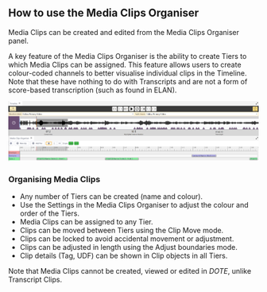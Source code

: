 ## How to use the Media Clips Organiser

Media Clips can be created and edited from the Media Clips Organiser panel.

A key feature of the Media Clips Organiser is the ability to create Tiers to which Media Clips can be assigned.
This feature allows users to create colour-coded channels to better visualise individual clips in the Timeline.
Note that these have nothing to do with Transcripts and are not a form of score-based transcription (such as found in ELAN).

[![Media clips organiser](images/clips/m-clips-org.png)](images/clips/m-clips-org.png)

### Organising Media Clips

- Any number of Tiers can be created (name and colour).
- Use the Settings in the Media Clips Organiser to adjust the colour and order of the Tiers.
- Media Clips can be assigned to any Tier.
- Clips can be moved between Tiers using the Clip Move mode.
- Clips can be locked to avoid accidental movement or adjustment.
- Clips can be adjusted in length using the Adjust boundaries mode.
- Clip details (Tag, UDF) can be shown in Clip objects in all Tiers.

Note that Media Clips cannot be created, viewed or edited in _DOTE_, unlike Transcript Clips.
